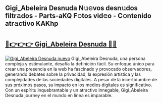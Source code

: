 ## Gigi_Abeleira Desnuda N𝚞𝚎vos desn𝚞dos filtr𝚊dos - Parts-aKQ F𝚘tos vid𝚎o - C𝚘ntenido atr𝚊ctivo KAKhp

# <h2><a href="http://mb5u2a.tromn.icu/?c=Gigi_Abeleira+Desnuda">🔗👉👉👉 Gigi_Abeleira Desnuda 🔗🔗</a></h2>

[![Gigi_Abeleira Desnuda nuevo](https://i.imgur.com/pEAQMta.gif)](http://mb5u2a.tromn.icu/?c=Gigi_Abeleira+Desnuda)
Gigi_Abeleira Desnuda, una persona compleja y estimulante, desafía la definición fácil. Su enfoque único para crear una presencia en la web ha fascinado y provocado observadores, generando debates sobre la privacidad, la expresión artística y las complejidades de las sociedades digitales. A pesar de la incertidumbre de sus próximos pasos, su impacto en los medios digitales es significativo. Con un espíritu inquebrantable y un atractivo innegable, Gigi_Abeleira Desnuda journey en el mundo en línea es imparable.

